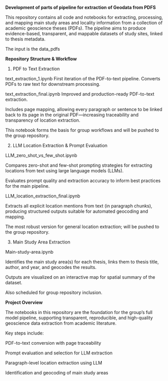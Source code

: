 **Development of parts of pipeline for extraction of Geodata from PDFS**

This repository contains all code and notebooks for extracting, processing, and mapping main study areas and locality information from a collection of academic geoscience theses (PDFs).
The pipeline aims to produce evidence-based, transparent, and mappable datasets of study sites, linked to thesis metadata.

The input is the data_pdfs

**Repository Structure & Workflow**
1. PDF to Text Extraction

text_extraction_1.ipynb
First iteration of the PDF-to-text pipeline. Converts PDFs to raw text for downstream processing.

text_extraction_final.ipynb
Improved and production-ready PDF-to-text extraction.

Includes page mapping, allowing every paragraph or sentence to be linked back to its page in the original PDF—increasing traceability and transparency of location extraction.

This notebook forms the basis for group workflows and will be pushed to the group repository.

2. LLM Location Extraction & Prompt Evaluation

LLM_zero_shot_vs_few_shot.ipynb

Compares zero-shot and few-shot prompting strategies for extracting locations from text using large language models (LLMs).

Evaluates prompt quality and extraction accuracy to inform best practices for the main pipeline.

LLM_location_extraction_final.ipynb

Extracts all explicit location mentions from text (in paragraph chunks), producing structured outputs suitable for automated geocoding and mapping.

The most robust version for general location extraction; will be pushed to the group repository.

3. Main Study Area Extraction

Main-study-area.ipynb

Identifies the main study area(s) for each thesis, links them to thesis title, author, and year, and geocodes the results.

Outputs are visualized on an interactive map for spatial summary of the dataset.

Also scheduled for group repository inclusion.

**Project Overview**

The notebooks in this repository are the foundation for the group’s full model pipeline, supporting transparent, reproducible, and high-quality geoscience data extraction from academic literature.

Key steps include:

PDF-to-text conversion with page traceability

Prompt evaluation and selection for LLM extraction

Paragraph-level location extraction using LLM

Identification and geocoding of main study areas
